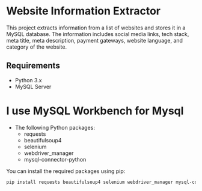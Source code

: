 # Website Information Extractor

This project extracts information from a list of websites and stores it in a MySQL database. The information includes social media links, tech stack, meta title, meta description, payment gateways, website language, and category of the website.

## Requirements

- Python 3.x
- MySQL Server 
# I use MySQL Workbench for Mysql
- The following Python packages:
  - requests
  - beautifulsoup4
  - selenium
  - webdriver_manager
  - mysql-connector-python

You can install the required packages using pip:
```bash
pip install requests beautifulsoup4 selenium webdriver_manager mysql-connector-python
